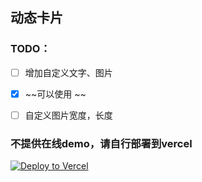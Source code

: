## 动态卡片

### TODO：



- [ ] 增加自定义文字、图片
 - [x] ~~可以使用 ~~
- [ ] 自定义图片宽度，长度



### 不提供在线demo，请自行部署到vercel

[![Deploy to Vercel](https://vercel.com/button)](https://vercel.com/import/project?template=https://github.com/lbr77/ipcounter)

